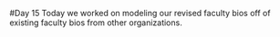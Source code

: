 #Day 15
Today we worked on modeling our revised faculty bios off of existing faculty bios from other organizations.
